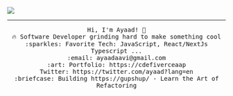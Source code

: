 <img src="![Brown Simple Fashion Banner Landscape](https://github.com/user-attachments/assets/4433646d-1a48-47c8-a049-c390edb2597a)
"/>
 <hr></hr>
<p align="center">
  <samp>
    Hi, I'm Ayaad! 👋 <br>
    🔥 Software Developer grinding hard to make something cool  <br>
    :sparkles: Favorite Tech: JavaScript, React/NextJs Typescript ... <br>
    :email:	ayaadaavi@gmail.com <br>
    :art: Portfolio: https://cdefiverceaap <br>
                Twitter: https://twitter.com/ayaad?lang=en<br>
  :briefcase: Building https://gupshup/ - Learn the Art of Refactoring <br>

  </samp>
</p>


